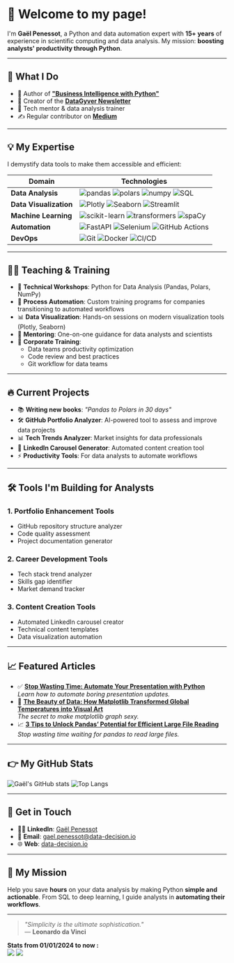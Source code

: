# 👋 Welcome to my page!

I'm **Gaël Penessot**, a Python and data automation expert with **15+ years** of experience in scientific computing and data analysis. My mission: **boosting analysts' productivity through Python**.

---

## 🚀 What I Do

- 📖 Author of [**"Business Intelligence with Python"**](https://amzn.to/4feQJOc)
- 💼 Creator of the [**DataGyver Newsletter**](https://datagyver.substack.com/)
- 🔧 Tech mentor & data analysis trainer
- ✍️ Regular contributor on [**Medium**](https://medium.data-decision.io/)

---

## 💡 My Expertise

I demystify data tools to make them accessible and efficient:

| **Domain**              | **Technologies**                                                                                     |
|-------------------------|----------------------------------------------------------------------------------------------------|
| **Data Analysis**       | ![pandas](https://img.shields.io/badge/Pandas-150458?style=flat&logo=pandas&logoColor=white) ![polars](https://img.shields.io/badge/Polars-6A5ACD?style=flat&logo=python&logoColor=white) ![numpy](https://img.shields.io/badge/Numpy-013243?style=flat&logo=numpy&logoColor=white) ![SQL](https://img.shields.io/badge/SQL-4479A1?style=flat&logo=postgresql&logoColor=white) |
| **Data Visualization**  | ![Plotly](https://img.shields.io/badge/Plotly-239120?style=flat&logo=plotly&logoColor=white) ![Seaborn](https://img.shields.io/badge/Seaborn-009688?style=flat&logo=python&logoColor=white) ![Streamlit](https://img.shields.io/badge/Streamlit-FF4B4B?style=flat&logo=streamlit&logoColor=white) |
| **Machine Learning**    | ![scikit-learn](https://img.shields.io/badge/ScikitLearn-F7931E?style=flat&logo=scikitlearn&logoColor=white) ![transformers](https://img.shields.io/badge/Transformers-0096C7?style=flat&logo=python&logoColor=white) ![spaCy](https://img.shields.io/badge/spaCy-7B16FF?style=flat&logo=python&logoColor=white)  |
| **Automation**          | ![FastAPI](https://img.shields.io/badge/FastAPI-009688?style=flat&logo=fastapi&logoColor=white) ![Selenium](https://img.shields.io/badge/Selenium-43B02A?style=flat&logo=selenium&logoColor=white) ![GitHub Actions](https://img.shields.io/badge/GitHub_Actions-2088FF?style=flat&logo=github-actions&logoColor=white) |
| **DevOps**              | ![Git](https://img.shields.io/badge/Git-F05032?style=flat&logo=git&logoColor=white) ![Docker](https://img.shields.io/badge/Docker-2496ED?style=flat&logo=docker&logoColor=white) ![CI/CD](https://img.shields.io/badge/CI%2FCD-005571?style=flat&logo=github-actions&logoColor=white) |

---

## 👨‍🏫 Teaching & Training

- 🎯 **Technical Workshops**: Python for Data Analysis (Pandas, Polars, NumPy)
- 🔄 **Process Automation**: Custom training programs for companies transitioning to automated workflows
- 📊 **Data Visualization**: Hands-on sessions on modern visualization tools (Plotly, Seaborn)
- 🤝 **Mentoring**: One-on-one guidance for data analysts and scientists
- 🏢 **Corporate Training**: 
  - Data teams productivity optimization
  - Code review and best practices
  - Git workflow for data teams

---

## 🔥 Current Projects

- 📚 **Writing new books**: *"Pandas to Polars in 30 days"*
- 🛠️ **GitHub Portfolio Analyzer**: AI-powered tool to assess and improve data projects
- 📊 **Tech Trends Analyzer**: Market insights for data professionals
- 🎨 **LinkedIn Carousel Generator**: Automated content creation tool
- ⚡ **Productivity Tools**: For data analysts to automate workflows

---

## 🛠️ Tools I'm Building for Analysts

### 1. **Portfolio Enhancement Tools**
- GitHub repository structure analyzer
- Code quality assessment
- Project documentation generator

### 2. **Career Development Tools**
- Tech stack trend analyzer
- Skills gap identifier
- Market demand tracker

### 3. **Content Creation Tools**
- Automated LinkedIn carousel creator
- Technical content templates
- Data visualization automation

---

## 📈 Featured Articles

- ✅ [**Stop Wasting Time: Automate Your Presentation with Python**](https://medium.com/@gael.penessot/stop-wasting-time-automate-your-presentation-with-python-a721fe39c8e5)  
  *Learn how to automate boring presentation updates.*
- 🚀 [**The Beauty of Data: How Matplotlib Transformed Global Temperatures into Visual Art**](https://medium.com/@gael.penessot/the-beauty-of-data-how-matplotlib-transformed-global-temperatures-into-visual-art-8e034fd21b69)  
  *The secret to make matplotlib graph sexy.*
- 📈 [**3 Tips to Unlock Pandas’ Potential for Efficient Large File Reading**](https://medium.com/@gael.penessot/3-tips-to-unlock-pandas-potential-for-efficient-large-file-reading-3805c6c0ff3e)
  *Stop wasting time waiting for pandas to read large files.*

---

## 👉 My GitHub Stats

![Gaël's GitHub stats](https://github-readme-stats.vercel.app/api?username=gpenessot&show_icons=true&theme=radical)
![Top Langs](https://github-readme-stats.vercel.app/api/top-langs/?username=gpenessot&layout=compact&theme=radical)

---

## 💌 Get in Touch

- 👨‍💼 **LinkedIn**: [Gaël Penessot](https://linkedin.com/in/gael-penessot)
- 📧 **Email**: gael.penessot@data-decision.io
- 🌐 **Web**: [data-decision.io](https://www.data-decision.io/)

---

## 🎯 My Mission

Help you save **hours** on your data analysis by making Python **simple and actionable**. From SQL to deep learning, I guide analysts in **automating their workflows**.

---

> *"Simplicity is the ultimate sophistication."*  
> — **Leonardo da Vinci**

**Stats from 01/01/2024 to now :**  
![](https://komarev.com/ghpvc/?username=gpenessot)
![](https://hit.yhype.me/github/profile?user_id=8466122)
